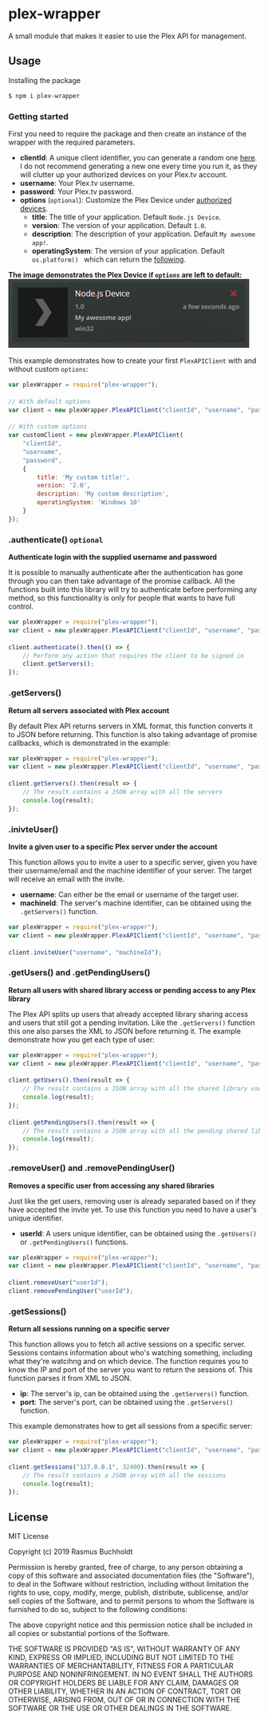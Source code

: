 # plex-wrapper

A small module that makes it easier to use the Plex API for management.

## Usage

Installing the package
```bash
$ npm i plex-wrapper
```

### Getting started

First you need to require the package and then create an instance of the wrapper with the required parameters.
- **clientId**: A unique client identifier, you can generate a random one [here](https://www.guidgenerator.com/online-guid-generator.aspx). I do not recommend generating a new one every time you run it, as they will clutter up your authorized devices on your Plex.tv account.
- **username**: Your Plex.tv username.
- **password**: Your Plex.tv password.
-  **options** (`optional`): Customize the Plex Device under [authorized devices](https://app.plex.tv/desktop#!/settings/devices/all). 
    - **title**: The title of your application. Default `Node.js Device`.
    - **version**: The version of your application. Default `1.0`.
    - **description**: The description of your application. Default `My awesome app!`.
	- **operatingSystem**: The version of your application. Default `os.platform() ` which can return the [following](https://nodejs.org/api/os.html#os_os_platform).

**The image demonstrates the Plex Device if `options` are left to default:**
![Image of Default Plex Device](docs/default-plex-device.PNG)

This example demonstrates how to create your first `PlexAPIClient` with and without custom `options`:
```js
var plexWrapper = require("plex-wrapper");

// With default options
var client = new plexWrapper.PlexAPIClient("clientId", "username", "password");

// With custom options
var customClient = new plexWrapper.PlexAPIClient(
    "clientId", 
    "username", 
    "password", 
    {
        title: 'My custom title!',
        version: '2.0',
        description: 'My custom description',
        operatingSystem: 'Windows 10'
    }
});
```

### .authenticate() `optional`

**Authenticate login with the supplied username and password**

It is possible to manually authenticate after the authentication has gone through you can then take advantage of the promise callback. All the functions built into this library will try to authenticate before performing any method, so this functionality is only for people that wants to have full control.

```js
var plexWrapper = require("plex-wrapper");
var client = new plexWrapper.PlexAPIClient("clientId", "username", "password");

client.authenticate().then(() => {
    // Perform any action that requires the client to be signed in
    client.getServers();
});
```

### .getServers()

**Return all servers associated with Plex account**

By default Plex API returns servers in XML format, this function converts it to JSON before returning. This function is also taking advantage of promise callbacks, which is demonstrated in the example:

```js
var plexWrapper = require("plex-wrapper");
var client = new plexWrapper.PlexAPIClient("clientId", "username", "password");

client.getServers().then(result => {
    // The result contains a JSON array with all the servers
    console.log(result);
});
```

### .inivteUser()

**Invite a given user to a specific Plex server under the account**

This function allows you to invite a user to a specific server, given you have their username/email and the machine identifier of your server. The target will receive an email with the invite.

- **username**: Can either be the email or username of the target user.
- **machineId**: The server's machine identifier, can be obtained using the `.getServers()` function. 

```js
var plexWrapper = require("plex-wrapper");
var client = new plexWrapper.PlexAPIClient("clientId", "username", "password");

client.inviteUser("username", "machineId");
```

### .getUsers() and .getPendingUsers()

**Return all users with shared library access or pending access to any Plex library**

The Plex API splits up users that already accepted library sharing access and users that still got a pending invitation. Like the `.getServers()` function this one also parses the XML to JSON before returning it. The example demonstrate how you get each type of user:

```js
var plexWrapper = require("plex-wrapper");
var client = new plexWrapper.PlexAPIClient("clientId", "username", "password");

client.getUsers().then(result => {
    // The result contains a JSON array with all the shared library users
    console.log(result);
});

client.getPendingUsers().then(result => {
    // The result contains a JSON array with all the pending shared library users
    console.log(result);
});
```

### .removeUser() and .removePendingUser()

**Removes a specific user from accessing any shared libraries**

Just like the get users, removing user is already separated based on if they have accepted the invite yet. To use this function you need to have a user's unique identifier.

- **userId**: A users unique identifier, can be obtained using the `.getUsers()` or `.getPendingUsers()` functions. 

```js
var plexWrapper = require("plex-wrapper");
var client = new plexWrapper.PlexAPIClient("clientId", "username", "password");

client.removeUser("userId");
client.removePendingUser("userId");
```

### .getSessions()

**Return all sessions running on a specific server**

This function allows you to fetch all active sessions on a specific server. Sessions contains information about who's watching something, including what they're watcihng and on which device. The function requires you to know the IP and port of the server you want to return the sessions of. This function parses it from XML to JSON.

- **ip**: The server's ip, can be obtained using the `.getServers()` function. 
- **port**: The server's port, can be obtained using the `.getServers()` function. 

This example demonstrates how to get all sessions from a specific server:
```js
var plexWrapper = require("plex-wrapper");
var client = new plexWrapper.PlexAPIClient("clientId", "username", "password");

client.getSessions("127.0.0.1", 32400).then(result => {
    // The result contains a JSON array with all the sessions
    console.log(result);
});
```

## License

MIT License

Copyright (c) 2019 Rasmus Buchholdt

Permission is hereby granted, free of charge, to any person obtaining a copy
of this software and associated documentation files (the "Software"), to deal
in the Software without restriction, including without limitation the rights
to use, copy, modify, merge, publish, distribute, sublicense, and/or sell
copies of the Software, and to permit persons to whom the Software is
furnished to do so, subject to the following conditions:

The above copyright notice and this permission notice shall be included in all
copies or substantial portions of the Software.

THE SOFTWARE IS PROVIDED "AS IS", WITHOUT WARRANTY OF ANY KIND, EXPRESS OR
IMPLIED, INCLUDING BUT NOT LIMITED TO THE WARRANTIES OF MERCHANTABILITY,
FITNESS FOR A PARTICULAR PURPOSE AND NONINFRINGEMENT. IN NO EVENT SHALL THE
AUTHORS OR COPYRIGHT HOLDERS BE LIABLE FOR ANY CLAIM, DAMAGES OR OTHER
LIABILITY, WHETHER IN AN ACTION OF CONTRACT, TORT OR OTHERWISE, ARISING FROM,
OUT OF OR IN CONNECTION WITH THE SOFTWARE OR THE USE OR OTHER DEALINGS IN THE
SOFTWARE.
